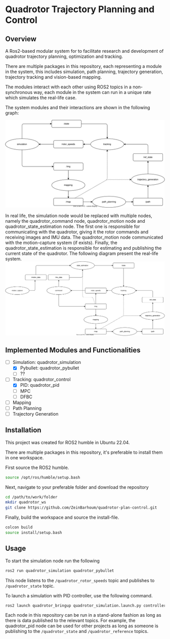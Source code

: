 # Quadrotor Trajectory Planning and Control

## Overview

A Ros2-based modular system for to facilitate research and development of quadrotor trajectory planning, optimization and tracking.

There are multiple packages in this repository, each representing a module in the system, this includes simulation, path planning, trajectory generation, trajectory tracking and vision-based mapping.

The modules interact with each other using ROS2 topics in a non-synchronous way, each module in the system can run in a unique rate which simulates the real-life case.

The system modules and their interactions are shown in the following graph:

![Simulation System Diagram](/media/system_simulation.svg)

In real life, the simulation node would be replaced with multiple nodes, namely the quadrotor_command node, quadrotor_motion node and quadrotor_state_estimation node. The first one is responsible for communicating with the quadrotor, giving it the rotor commands and receiving images and IMU data. The quadrotor_motion node communicated with the motion-capture system (if exists). Finally, the quadrotor_state_estimation is responsible for estimating and publishing the current state of the quadrotor. The following diagram present the real-life system.
![Real System Diagram](/media/system_real.svg)

## Implemented Modules and Functionalities

- [ ] Simulation: quadrotor_simulation
  - [x] Pybullet: quadrotor_pybullet
  - [ ] ??
- [ ] Tracking: quadrotor_control
  - [x] PID: quadrotor_pid
  - [ ] MPC
  - [ ] DFBC
- [ ] Mapping
- [ ] Path Planning
- [ ] Trajectory Generation

## Installation

This project was created for ROS2 humble in Ubuntu 22.04.

There are multiple packages in this repository, it's preferable to install them in one workspace.

First source the ROS2 humble.

```bash
source /opt/ros/humble/setup.bash
```

Next, navigate to your preferable folder and download the repository

```bash
cd /path/to/work/folder
mkdir quadrotor_ws
git clone https://github.com/ZeinBarhoum/quadrotor-plan-control.git
```

Finally, build the workspace and source the install-file.

```bash
colcon build
source install/setup.bash
```

## Usage

To start the simulation node run the following

```bash
ros2 run quadrotor_simulation quadrotor_pybullet
```

This node listens to the `/quadrotor_rotor_speeds` topic and publishes to `/quadrotor_state` topic.

To launch a simulation with PID controller, use the following command.

```bash
ros2 launch quadrotor_bringup quadrotor_simulation.launch.py controller:=quadrotor_pid
```

Each node in this repository can be run in a stand-alone fashion as long as there is data published to the relevant topics. For example, the quadrotor_pid node can be used for other projects as long as someone is publishing to the `/quadrotor_state` and `/quadrotor_reference` topics.
